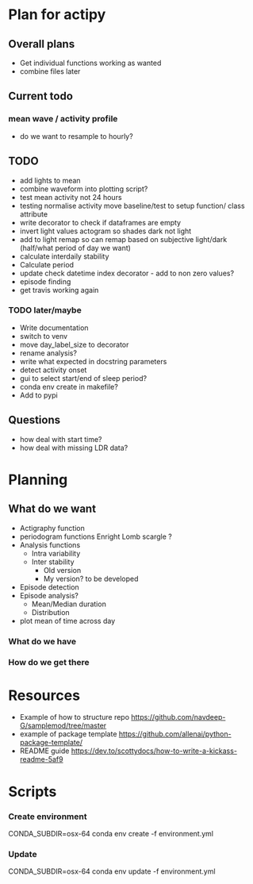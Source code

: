 # Plan for actipy

## Overall plans
- Get individual functions working as wanted
- combine files later 

## Current todo 

### mean wave / activity profile 
- do we want to resample to hourly?

## TODO
- add lights to mean 
- combine waveform into plotting script?
- test mean activity not 24 hours 
- testing normalise activity move baseline/test to setup function/
class attribute 
- write decorator to check if dataframes are empty 
- invert light values actogram so shades dark not light
- add to light remap so can remap based on subjective light/dark (half/what
period of day we want) 
- calculate interdaily stability
- Calculate period 
- update check datetime index decorator - add to non zero values?
- episode finding 
- get travis working again

### TODO later/maybe
- Write documentation
- switch to venv 
- move day_label_size to decorator 
- rename analysis? 
- write what expected in docstring parameters 
- detect activity onset 
- gui to select start/end of sleep period? 
- conda env create in makefile?
- Add to pypi

## Questions
- how deal with start time? 
- how deal with missing LDR data? 



# Planning 
## What do we want 

- Actigraphy function
- periodogram functions
    Enright
    Lomb scargle
    ?
- Analysis functions
    - Intra variability
    - Inter stability
        - Old version
        - My version? to be developed 
- Episode detection
- Episode analysis?
    - Mean/Median duration
    - Distribution
- plot mean of time across day


### What do we have
 



### How do we get there


# Resources 

- Example of how to structure repo 
https://github.com/navdeep-G/samplemod/tree/master 
- example of package template
https://github.com/allenai/python-package-template/
- README guide
https://dev.to/scottydocs/how-to-write-a-kickass-readme-5af9

# Scripts 
### Create environment
CONDA_SUBDIR=osx-64 conda env create -f environment.yml

### Update 
CONDA_SUBDIR=osx-64 conda env update -f environment.yml
